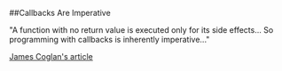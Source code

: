 ##Callbacks Are Imperative

"A function with no return value is executed only for its side effects...
So programming with callbacks is inherently imperative..."

[James Coglan's article](https://blog.jcoglan.com/2013/03/30/callbacks-are-imperative-promises-are-functional-nodes-biggest-missed-opportunity/)